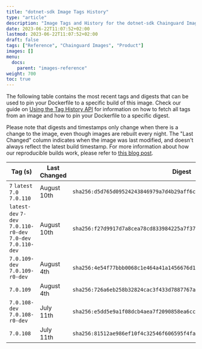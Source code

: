 ```yaml
---
title: "dotnet-sdk Image Tags History"
type: "article"
description: "Image Tags and History for the dotnet-sdk Chainguard Image"
date: 2023-06-22T11:07:52+02:00
lastmod: 2023-06-22T11:07:52+02:00
draft: false
tags: ["Reference", "Chainguard Images", "Product"]
images: []
menu:
  docs:
    parent: "images-reference"
weight: 700
toc: true
---
```


The following table contains the most recent tags and digests that can be used to pin your Dockerfile to a specific build of this image. Check our guide on [Using the Tag History API](/chainguard/chainguard-images/using-the-tag-history-api/) for information on how to fetch all tags from an image and how to pin your Dockerfile to a specific digest.

Please note that digests and timestamps only change when there is a change to the image, even though images are rebuilt every night. The "Last Changed" column indicates when the image was last modified, and doesn't always reflect the latest build timestamp. For more information about how our reproducible builds work, please refer to [this blog post](https://www.chainguard.dev/unchained/reproducing-chainguards-reproducible-image-builds).

| Tag (s)                                                        | Last Changed | Digest                                                                    |
|----------------------------------------------------------------|--------------|---------------------------------------------------------------------------|
|  `7` `latest` `7.0` `7.0.110`                                  | August 10th  | `sha256:d5d765d09524243846979a7d4b29aff6c143cd1cde4593ea0b3738b8d44a4a79` |
|  `latest-dev` `7-dev` `7.0.110-r0-dev` `7.0-dev` `7.0.110-dev` | August 10th  | `sha256:f27d9917d7a8cea78cd833984225a7f3742a51bbce93ea5c657145e253fa62c5` |
|  `7.0.109-dev` `7.0.109-r0-dev`                                | August 4th   | `sha256:4e54f77bbb0068c1e464a41a1456676d1fd46945e85bd840785fff3a127eb594` |
|  `7.0.109`                                                     | August 4th   | `sha256:726a6eb258b32824cac3f433d7887767a5fde26936982052dc1563ef51df6fea` |
|  `7.0.108-dev` `7.0.108-r0-dev`                                | July 11th    | `sha256:e5dd5e9a1f08dcb4aea7f2090858ea6cc27e75a4170ae4e857b8aed6ba7ad9ab` |
|  `7.0.108`                                                     | July 11th    | `sha256:81512ae986ef10f4c32546f606595f4fa1b9b260cacad4d8cc57aef852903033` |

